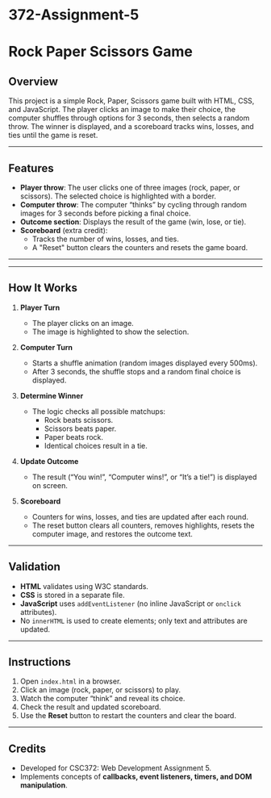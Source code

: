 # 372-Assignment-5

# Rock Paper Scissors Game

## Overview
This project is a simple Rock, Paper, Scissors game built with HTML, CSS, and JavaScript. The player clicks an image to make their choice, the computer shuffles through options for 3 seconds, then selects a random throw. The winner is displayed, and a scoreboard tracks wins, losses, and ties until the game is reset.

---

## Features
- **Player throw**: The user clicks one of three images (rock, paper, or scissors). The selected choice is highlighted with a border.
- **Computer throw**: The computer “thinks” by cycling through random images for 3 seconds before picking a final choice.
- **Outcome section**: Displays the result of the game (win, lose, or tie).
- **Scoreboard** (extra credit):
  - Tracks the number of wins, losses, and ties.
  - A "Reset" button clears the counters and resets the game board.

---


---

## How It Works
1. **Player Turn**
   - The player clicks on an image.
   - The image is highlighted to show the selection.

2. **Computer Turn**
   - Starts a shuffle animation (random images displayed every 500ms).
   - After 3 seconds, the shuffle stops and a random final choice is displayed.

3. **Determine Winner**
   - The logic checks all possible matchups:
     - Rock beats scissors.
     - Scissors beats paper.
     - Paper beats rock.
     - Identical choices result in a tie.

4. **Update Outcome**
   - The result (“You win!”, “Computer wins!”, or “It’s a tie!”) is displayed on screen.

5. **Scoreboard**
   - Counters for wins, losses, and ties are updated after each round.
   - The reset button clears all counters, removes highlights, resets the computer image, and restores the outcome text.

---

## Validation
- **HTML** validates using W3C standards.
- **CSS** is stored in a separate file.
- **JavaScript** uses `addEventListener` (no inline JavaScript or `onclick` attributes).
- No `innerHTML` is used to create elements; only text and attributes are updated.

---

## Instructions
1. Open `index.html` in a browser.
2. Click an image (rock, paper, or scissors) to play.
3. Watch the computer “think” and reveal its choice.
4. Check the result and updated scoreboard.
5. Use the **Reset** button to restart the counters and clear the board.

---

## Credits
- Developed for CSC372: Web Development Assignment 5.
- Implements concepts of **callbacks, event listeners, timers, and DOM manipulation**.
